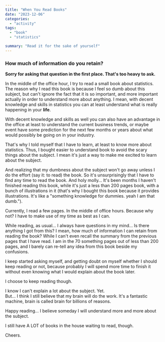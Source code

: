 ```yaml
---
title: "When You Read Books"
date: "2023-12-06"
categories: 
  - "activity"
tags: 
  - "book"
  - "statistics"

summary: "Read it for the sake of yourself"
---
```


### How much of information do you retain?

**Sorry for asking that question in the first place. That's too heavy to ask.**

In the middle of the office hour, I try to read a small book about statistics. The reason why I read this book is because I feel so dumb about this subject, but can't ignore the fact that it is so important, and more important actually in order to understand more about anything. I mean, with decent knowledge and skills in statistics you can at least understand what is really happening in your **life**.

With decent knowledge and skills as well you can also have an advantage in the office at least to understand the current business trends, or maybe event have some prediction for the next few months or years about what would possibly be going on in your industry.

That's why I told myself that I have to learn, at least to know more about statistics. Thus, I bought easier to understand book to avoid the scary things about the subject. I mean it's just a way to make me excited to learn about the subject.

And realizing that my dumbness about the subject won't go away unless I do the effort (say it: to read) the book. So it's unsurprisingly that I have to find any time to read the book. And holy molly… It's been months I haven't finished reading this book, while it's just a less than 200 pages book, with a bunch of illustrations in it (that's why I bought this book because it provides illustrations. It's like a "something knowledge for dummies. yeah I am that dumb.").

Currently, I read a few pages. In the middle of office hours. Because why not? I have to make use of my time as best as I can.

While reading, as usual… I always have questions in my mind… Is there anything I got from this? I mean, how much of information I can retain from reading the book? While I can't even recall the summary from the previous pages that I have read. I am in the 70 something pages out of less than 200 pages, and I barely can re-tell any idea from this book beside my confusions.

I keep started asking myself, and getting doubt on myself whether I should keep reading or not, because probably I will spend more time to finish it without even knowing what I would explain about the book later.

I choose to keep reading though.

I know I can't explain a lot about the subject. Yet.  
But… I think I still believe that my brain will do the work. It's a fantastic machine, brain is called brain for billions of reasons.

Happy reading… I believe someday I will understand more and more about the subject.

I still have A LOT of books in the house waiting to read, though.

Cheers.

